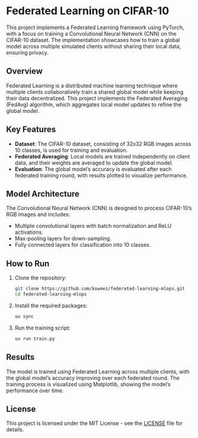 # Federated Learning on CIFAR-10

This project implements a Federated Learning framework using PyTorch, with a focus on training a Convolutional Neural Network (CNN) on the CIFAR-10 dataset. The implementation showcases how to train a global model across multiple simulated clients without sharing their local data, ensuring privacy.

## Overview

Federated Learning is a distributed machine learning technique where multiple clients collaboratively train a shared global model while keeping their data decentralized. This project implements the Federated Averaging (FedAvg) algorithm, which aggregates local model updates to refine the global model.

## Key Features

- **Dataset**: The CIFAR-10 dataset, consisting of 32x32 RGB images across 10 classes, is used for training and evaluation.
- **Federated Averaging**: Local models are trained independently on client data, and their weights are averaged to update the global model.
- **Evaluation**: The global model’s accuracy is evaluated after each federated training round, with results plotted to visualize performance.

## Model Architecture

The Convolutional Neural Network (CNN) is designed to process CIFAR-10’s RGB images and includes:

- Multiple convolutional layers with batch normalization and ReLU activations.
- Max-pooling layers for down-sampling.
- Fully connected layers for classification into 10 classes.

## How to Run

1. Clone the repository:
   ```bash
   git clone https://github.com/koweez/federated-learning-mlops.git
   cd federated-learning-mlops
   ```
2. Install the required packages:
   ```bash
   uv sync
   ```
3. Run the training script:
   ```bash
   uv run train.py
   ```

## Results

The model is trained using Federated Learning across multiple clients, with the global model’s accuracy improving over each federated round. The training process is visualized using Matplotlib, showing the model’s performance over time.

## License

This project is licensed under the MIT License - see the [LICENSE](LICENSE) file for details.
